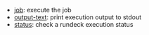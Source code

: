 * [job](commands/job/index.html): execute the job
* [output-text](commands/output-text/index.html): print execution output to stdout
* [status](commands/status/index.html): check a rundeck execution status
